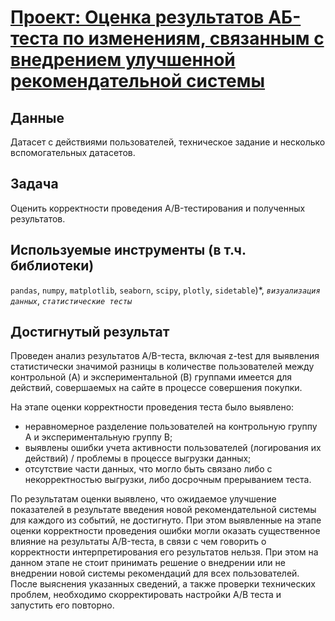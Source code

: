# [Проект: Оценка результатов АБ-теста по изменениям, связанным с внедрением улучшенной рекомендательной системы](https://nbviewer.org/github/krosskayen/yandex_praktikum_da/blob/main/evaluation_results_ab_test/project_a-b-testing_final.ipynb)

## Данные
Датасет с действиями пользователей, техническое задание и несколько вспомогательных датасетов.

## Задача
Оценить корректности проведения A/B-тестирования и полученных результатов.

## Используемые инструменты (в т.ч. библиотеки)
`pandas`, `numpy`, `matplotlib`, `seaborn`, `scipy`, `plotly`, `sidetable`)*, *`визуализация данных`*, *`статистические тесты`*

## Достигнутый результат
Проведен анализ результатов A/B-теста, включая z-test для выявления статистически значимой разницы в количестве пользователей между контрольной (A) и экспериментальной (B) группами имеется для действий, совершаемых на сайте в процессе совершения покупки.

На этапе оценки корректности проведения теста было выявлено:
- неравномерное разделение пользователей на контрольную группу А и экспериментальную группу B;
- выявлены ошибки учета активности пользователей (логирования их действий) / проблемы в процессе выгрузки данных;
- отсутствие части данных, что могло быть связано либо с некорректностью выгрузки, либо досрочным прерыванием теста.

По результатам оценки выявлено, что ожидаемое улучшение показателей в результате введения новой рекомендательной системы для каждого из событий, не достигнуто.
При этом выявленные на этапе оценки корректности проведения ошибки могли оказать существенное влияние на результаты A/B-теста, в связи с чем говорить о корректности интерпретирования его результатов нельзя. При этом на данном этапе не стоит принимать решение о внедрении или не внедрении новой системы рекомендаций для всех пользователей. После выяснения указанных сведений, а также проверки технических проблем, необходимо скорректировать настройки A/B теста и запустить его повторно.
